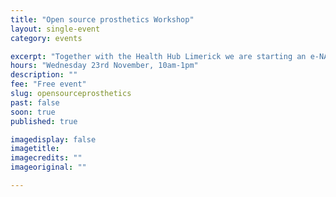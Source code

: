 ```yaml
---
title: "Open source prosthetics Workshop"
layout: single-event
category: events

excerpt: "Together with the Health Hub Limerick we are starting an e-NABLE community chapter in Limerick. Join us if you want to get involved!"
hours: "Wednesday 23rd November, 10am-1pm"
description: ""
fee: "Free event"
slug: opensourceprosthetics
past: false
soon: true
published: true

imagedisplay: false
imagetitle:
imagecredits: ""
imageoriginal: ""

---
```

